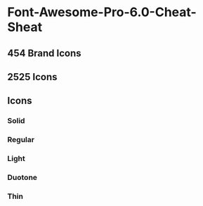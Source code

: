 # Font-Awesome-Pro-6.0-Cheat-Sheat


## 454 Brand Icons
## 2525 Icons

## Icons
### Solid
### Regular
### Light
### Duotone
### Thin
